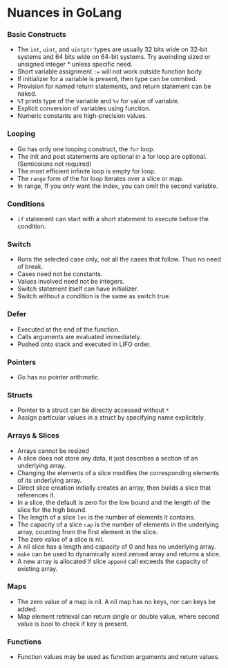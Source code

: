 # Nuances in GoLang

### Basic Constructs
* The `int`, `uint`, and `uintptr` types are usually 32 bits wide on 32-bit systems and 64 bits wide on 64-bit systems. Try avoinding sized or unsigned integer * unless specific need.
* Short variable assignment `:=` will not work outside function body.
* If initializer for a variable is present, then type can be ommited.
* Provision for named return statements, and return statement can be naked.
* `%T` prints type of the variable and `%v` for value of variable.
* Explicit conversion of variables using function.
* Numeric constants are high-precision values.

### Looping
* Go has only one looping construct, the `for` loop.
* The init and post statements are optional in a for loop are optional. (Semicolons not required)
* The most efficient infinite loop is empty for loop.
* The `range` form of the for loop iterates over a slice or map.
* In range, ff you only want the index, you can omit the second variable.

### Conditions
* `if` statement can start with a short statement to execute before the condition.

### Switch
* Runs the selected case only, not all the cases that follow. Thus no need of break.
* Cases need not be constants.
* Values involved need not be integers.
* Switch statement itself can have initializer.
* Switch without a condition is the same as switch true.

### Defer
* Executed at the end of the function.
* Calls arguments are evaluated immediately.
* Pushed onto stack and executed in LIFO order.

### Pointers
* Go has no pointer arithmatic.

### Structs
* Pointer to a struct can be directly accessed without `*`
* Assign particular values in a struct by specifying name explicitely.

### Arrays & Slices
* Arrays cannot be resized
* A slice does not store any data, it just describes a section of an underlying array.
* Changing the elements of a slice modifies the corresponding elements of its underlying array.
* Direct slice creation initially creates an array, then builds a slice that references it.
* In a slice, the default is zero for the low bound and the length of the slice for the high bound.
* The length of a slice `len` is the number of elements it contains.
* The capacity of a slice `cap` is the number of elements in the underlying array, counting from the first element in the slice.
* The zero value of a slice is nil.
* A nil slice has a length and capacity of 0 and has no underlying array.
* `make` can be used to dynamically sized zeroed array and returns a slice.
* A new array is allocated if slice `append` call exceeds the capacity of existing array.

### Maps
* The zero value of a map is nil. A nil map has no keys, nor can keys be added.
* Map element retrieval can return single or double value, where second value is bool to check if key is present.

### Functions
* Function values may be used as function arguments and return values.
